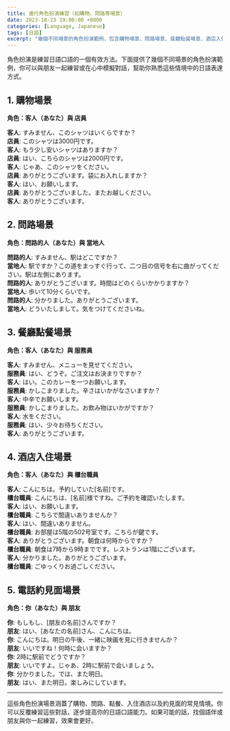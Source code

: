 ```yaml
---
title: 進行角色扮演練習（如購物、問路等場景）
date: 2023-10-23 19:00:00 +0800
categories: [Language, Japanese]
tags: [日語] 
excerpt: "幾個不同場景的角色扮演範例，包含購物場景、問路場景、餐廳點餐場景、酒店入住場景、電話約見面場景"
---
```


角色扮演是練習日語口語的一個有效方法。下面提供了幾個不同場景的角色扮演範例，你可以與朋友一起練習或在心中模擬對話，幫助你熟悉這些情境中的日語表達方式。

## **1. 購物場景**

**角色：客人（あなた）與 店員**

**客人**: すみません、このシャツはいくらですか？  
**店員**: このシャツは3000円です。  
**客人**: もう少し安いシャツはありますか？  
**店員**: はい、こちらのシャツは2000円です。  
**客人**: じゃあ、このシャツをください。  
**店員**: ありがとうございます。袋にお入れしますか？  
**客人**: はい、お願いします。  
**店員**: ありがとうございました。またお越しください。  
**客人**: ありがとうございます。

## **2. 問路場景**

**角色：問路的人（あなた）與 當地人**

**問路的人**: すみません、駅はどこですか？  
**當地人**: 駅ですか？この道をまっすぐ行って、二つ目の信号を右に曲がってください。駅は左側にあります。  
**問路的人**: ありがとうございます。時間はどのくらいかかりますか？  
**當地人**: 歩いて10分くらいです。  
**問路的人**: 分かりました。ありがとうございます。  
**當地人**: どういたしまして。気をつけてくださいね。

## **3. 餐廳點餐場景**

**角色：客人（あなた）與 服務員**

**客人**: すみません、メニューを見せてください。  
**服務員**: はい、どうぞ。ご注文はお決まりですか？  
**客人**: はい。このカレーを一つお願いします。  
**服務員**: かしこまりました。辛さはいかがなさいますか？  
**客人**: 中辛でお願いします。  
**服務員**: かしこまりました。お飲み物はいかがですか？  
**客人**: 水をください。  
**服務員**: はい、少々お待ちください。  
**客人**: ありがとうございます。

## **4. 酒店入住場景**

**角色：客人（あなた）與 櫃台職員**

**客人**: こんにちは。予約していた[名前]です。  
**櫃台職員**: こんにちは、[名前]様ですね。ご予約を確認いたします。  
**客人**: はい、お願いします。  
**櫃台職員**: こちらで間違いありませんか？  
**客人**: はい、間違いありません。  
**櫃台職員**: お部屋は5階の502号室です。こちらが鍵です。  
**客人**: ありがとうございます。朝食は何時からですか？  
**櫃台職員**: 朝食は7時から9時までです。レストランは1階にございます。  
**客人**: 分かりました。ありがとうございます。  
**櫃台職員**: ごゆっくりお過ごしください。

## **5. 電話約見面場景**

**角色：你（あなた）與 朋友**

**你**: もしもし、[朋友の名前]さんですか？  
**朋友**: はい、[あなたの名前]さん、こんにちは。  
**你**: こんにちは。明日の午後、一緒に映画を見に行きませんか？  
**朋友**: いいですね！何時に会いますか？  
**你**: 2時に駅前でどうですか？  
**朋友**: いいですよ。じゃあ、2時に駅前で会いましょう。  
**你**: 分かりました。では、また明日。  
**朋友**: はい、また明日。楽しみにしています。

---

這些角色扮演場景涵蓋了購物、問路、點餐、入住酒店以及約見面的常見情境。你可以反覆練習這些對話，逐步提高你的日語口語能力。如果可能的話，找個語伴或朋友與你一起練習，效果會更好。
